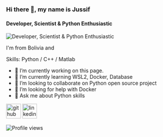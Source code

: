 ### Hi there 👋, my name is Jussif
#### Developer, Scientist & Python Enthusiastic
![Developer, Scientist & Python Enthusiastic](https://arturssmirnovs.github.io/github-profile-readme-generator/images/banner.png)

I'm from Bolivia and 

Skills: Python / C++ / Matlab

- 🔭 I’m currently working on this page. 
- 🌱 I’m currently learning WSL2, Docker, Database 
- 👯 I’m looking to collaborate on Python open source project 
- 🤔 I’m looking for help with Docker 
- 💬 Ask me about Python skills 


[<img src='https://cdn.jsdelivr.net/npm/simple-icons@3.0.1/icons/github.svg' alt='github' height='40'>](https://github.com/Jussif)  [<img src='https://cdn.jsdelivr.net/npm/simple-icons@3.0.1/icons/linkedin.svg' alt='linkedin' height='40'>](https://www.linkedin.com/in/jussif-abularach-arnez/)  

![Profile views](https://gpvc.arturio.dev/Jussif)  


